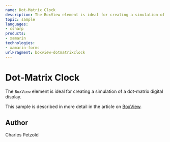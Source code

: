 ```yaml
---
name: Dot-Matrix Clock
description: The BoxView element is ideal for creating a simulation of a dot-matrix digital display. This sample is described in more detail in the article on BoxView.
topic: sample
languages:
- csharp
products:
- xamarin
technologies:
- xamarin-forms
urlFragment: boxview-dotmatrixclock
---
```

Dot-Matrix Clock
======

The `BoxView` element is ideal for creating a simulation of a dot-matrix digital display.

This sample is described in more detail in the article on [BoxView](/guides/xamarin-forms/user-interface/boxview/).

Author
------

Charles Petzold
